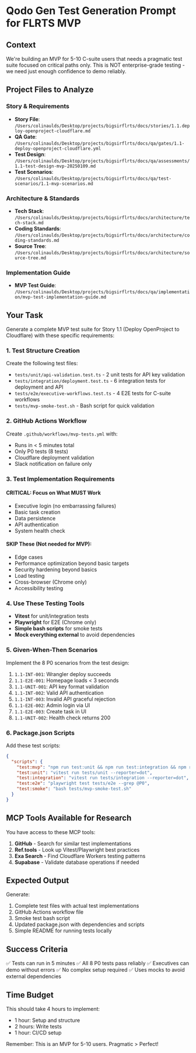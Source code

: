 # Qodo Gen Test Generation Prompt for FLRTS MVP

## Context
We're building an MVP for 5-10 C-suite users that needs a pragmatic test suite focused on critical paths only. This is NOT enterprise-grade testing - we need just enough confidence to demo reliably.

## Project Files to Analyze

### Story & Requirements
- **Story File**: `/Users/colinaulds/Desktop/projects/bigsirflrts/docs/stories/1.1.deploy-openproject-cloudflare.md`
- **QA Gate**: `/Users/colinaulds/Desktop/projects/bigsirflrts/docs/qa/gates/1.1-deploy-openproject-cloudflare.yml`
- **Test Design**: `/Users/colinaulds/Desktop/projects/bigsirflrts/docs/qa/assessments/1.1-test-design-mvp-20250109.md`
- **Test Scenarios**: `/Users/colinaulds/Desktop/projects/bigsirflrts/docs/qa/test-scenarios/1.1-mvp-scenarios.md`

### Architecture & Standards
- **Tech Stack**: `/Users/colinaulds/Desktop/projects/bigsirflrts/docs/architecture/tech-stack.md`
- **Coding Standards**: `/Users/colinaulds/Desktop/projects/bigsirflrts/docs/architecture/coding-standards.md`
- **Source Tree**: `/Users/colinaulds/Desktop/projects/bigsirflrts/docs/architecture/source-tree.md`

### Implementation Guide
- **MVP Test Guide**: `/Users/colinaulds/Desktop/projects/bigsirflrts/docs/qa/implementation/mvp-test-implementation-guide.md`

## Your Task

Generate a complete MVP test suite for Story 1.1 (Deploy OpenProject to Cloudflare) with these specific requirements:

### 1. Test Structure Creation
Create the following test files:
- `tests/unit/api-validation.test.ts` - 2 unit tests for API key validation
- `tests/integration/deployment.test.ts` - 6 integration tests for deployment and API
- `tests/e2e/executive-workflows.test.ts` - 4 E2E tests for C-suite workflows
- `tests/mvp-smoke-test.sh` - Bash script for quick validation

### 2. GitHub Actions Workflow
Create `.github/workflows/mvp-tests.yml` with:
- Runs in < 5 minutes total
- Only P0 tests (8 tests)
- Cloudflare deployment validation
- Slack notification on failure only

### 3. Test Implementation Requirements

#### CRITICAL: Focus on What MUST Work
- Executive login (no embarrassing failures)
- Basic task creation
- Data persistence
- API authentication
- System health check

#### SKIP These (Not needed for MVP):
- Edge cases
- Performance optimization beyond basic targets
- Security hardening beyond basics
- Load testing
- Cross-browser (Chrome only)
- Accessibility testing

### 4. Use These Testing Tools
- **Vitest** for unit/integration tests
- **Playwright** for E2E (Chrome only)
- **Simple bash scripts** for smoke tests
- **Mock everything external** to avoid dependencies

### 5. Given-When-Then Scenarios
Implement the 8 P0 scenarios from the test design:
1. `1.1-INT-001`: Wrangler deploy succeeds
2. `1.1-E2E-001`: Homepage loads < 3 seconds
3. `1.1-UNIT-001`: API key format validation
4. `1.1-INT-002`: Valid API authentication
5. `1.1-INT-003`: Invalid API graceful rejection
6. `1.1-E2E-002`: Admin login via UI
7. `1.1-E2E-003`: Create task in UI
8. `1.1-UNIT-002`: Health check returns 200

### 6. Package.json Scripts
Add these test scripts:
```json
{
  "scripts": {
    "test:mvp": "npm run test:unit && npm run test:integration && npm run test:e2e",
    "test:unit": "vitest run tests/unit --reporter=dot",
    "test:integration": "vitest run tests/integration --reporter=dot",
    "test:e2e": "playwright test tests/e2e --grep @P0",
    "test:smoke": "bash tests/mvp-smoke-test.sh"
  }
}
```

## MCP Tools Available for Research

You have access to these MCP tools:
1. **GitHub** - Search for similar test implementations
2. **Ref.tools** - Look up Vitest/Playwright best practices
3. **Exa Search** - Find Cloudflare Workers testing patterns
4. **Supabase** - Validate database operations if needed

## Expected Output

Generate:
1. Complete test files with actual test implementations
2. GitHub Actions workflow file
3. Smoke test bash script
4. Updated package.json with dependencies and scripts
5. Simple README for running tests locally

## Success Criteria
✅ Tests can run in 5 minutes
✅ All 8 P0 tests pass reliably
✅ Executives can demo without errors
✅ No complex setup required
✅ Uses mocks to avoid external dependencies

## Time Budget
This should take 4 hours to implement:
- 1 hour: Setup and structure
- 2 hours: Write tests
- 1 hour: CI/CD setup

Remember: This is an MVP for 5-10 users. Pragmatic > Perfect!